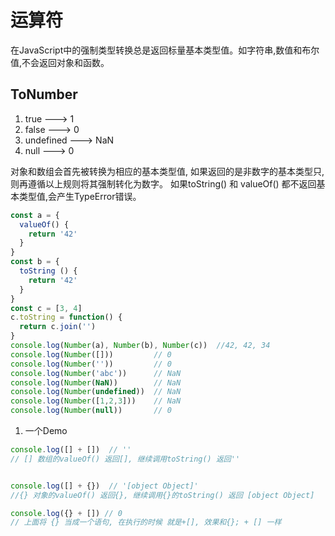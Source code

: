 # 运算符

  在JavaScript中的强制类型转换总是返回标量基本类型值。如字符串,数值和布尔值,不会返回对象和函数。

## ToNumber

1. true      ---> 1
2. false     ---> 0
3. undefined ---> NaN
4. null      ---> 0

  对象和数组会首先被转换为相应的基本类型值, 如果返回的是非数字的基本类型只,则再遵循以上规则将其强制转化为数字。
  如果toString() 和 valueOf() 都不返回基本类型值,会产生TypeError错误。
```js
const a = {
  valueOf() {
    return '42'
  }
}
const b = {
  toString () {
    return '42'
  }
}
const c = [3, 4]
c.toString = function() {
  return c.join('')
}
console.log(Number(a), Number(b), Number(c))  //42, 42, 34
console.log(Number([]))         // 0
console.log(Number(''))         // 0
console.log(Number('abc'))      // NaN
console.log(Number(NaN))        // NaN
console.log(Number(undefined))  // NaN
console.log(Number([1,2,3]))    // NaN
console.log(Number(null))       // 0
```
1. 一个Demo

```js
console.log([] + [])  // ''
// [] 数组的valueOf() 返回[], 继续调用toString() 返回'' 


console.log([] + {})  // '[object Object]'
//{} 对象的valueOf() 返回{}, 继续调用{}的toString() 返回 [object Object]

console.log({} + []) // 0
// 上面将 {} 当成一个语句, 在执行的时候 就是+[], 效果和{}; + [] 一样
```
